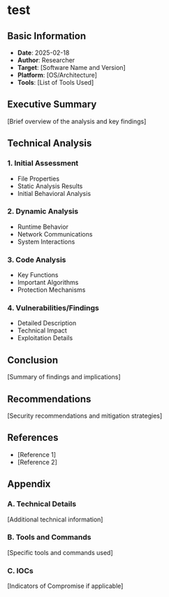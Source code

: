 # test

## Basic Information

- **Date**: 2025-02-18
- **Author**: Researcher
- **Target**: [Software Name and Version]
- **Platform**: [OS/Architecture]
- **Tools**: [List of Tools Used]

## Executive Summary

[Brief overview of the analysis and key findings]

## Technical Analysis

### 1. Initial Assessment
- File Properties
- Static Analysis Results
- Initial Behavioral Analysis

### 2. Dynamic Analysis
- Runtime Behavior
- Network Communications
- System Interactions

### 3. Code Analysis
- Key Functions
- Important Algorithms
- Protection Mechanisms

### 4. Vulnerabilities/Findings
- Detailed Description
- Technical Impact
- Exploitation Details

## Conclusion

[Summary of findings and implications]

## Recommendations

[Security recommendations and mitigation strategies]

## References

- [Reference 1]
- [Reference 2]

## Appendix

### A. Technical Details
[Additional technical information]

### B. Tools and Commands
[Specific tools and commands used]

### C. IOCs
[Indicators of Compromise if applicable]
